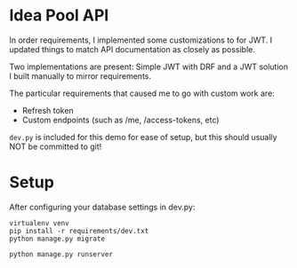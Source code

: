 # Idea Pool API

In order requirements, I implemented some customizations to for JWT. I
updated things to match API documentation as closely as possible.

Two implementations are present: Simple JWT with DRF and a JWT solution
I built manually to mirror requirements.

The particular requirements that caused me to go with custom work are:

* Refresh token
* Custom endpoints (such as /me, /access-tokens, etc)

`dev.py` is included for this demo for ease of setup, but this should usually NOT be committed to git!

# Setup

After configuring your database settings in dev.py:

```
virtualenv venv
pip install -r requirements/dev.txt
python manage.py migrate

python manage.py runserver
```